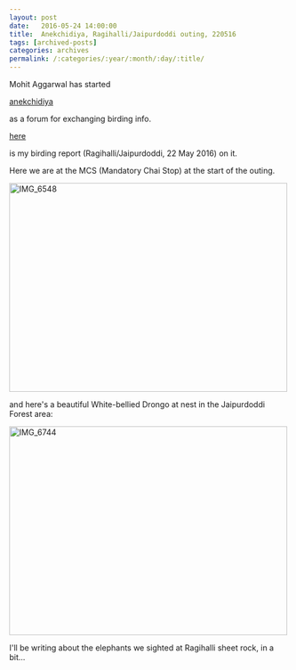 ```yaml
---
layout: post
date:	2016-05-24 14:00:00
title:  Anekchidiya, Ragihalli/Jaipurdoddi outing, 220516
tags: [archived-posts]
categories: archives
permalink: /:categories/:year/:month/:day/:title/
---
```

Mohit Aggarwal has started

<a href=""> anekchidiya </a>

as a forum for exchanging birding info.


<a href="https://r.tapatalk.com/shareLink?url=http%3A%2F%2Fwww%2Eanekchidiya%2Ecom%2Fforum%2Fshowthread%2Ephp%3Ftid%3D28&amp;share_tid=28&amp;share_fid=1449661&amp;share_type=t"> here </a>

is my birding report (Ragihalli/Jaipurdoddi, 22 May 2016) on it.

Here we are at the MCS (Mandatory Chai Stop) at the start of the outing.

<a data-flickr-embed="true" href="https://www.flickr.com/photos/86494503@N00/26580980583/in/album-72157668002359320/" title="IMG_6548"><img src="https://c8.staticflickr.com/8/7236/26580980583_7efee5fdc4.jpg" width="500" height="375" alt="IMG_6548"></a><script async="async" src="//embedr.flickr.com/assets/client-code.js" charset="utf-8"></script>

and here's a beautiful White-bellied Drongo at nest in the Jaipurdoddi Forest area:

<a data-flihref="https://www.flickr.com/photos/86494503@N00/26914943700/in/album-72157668002359320/" title="IMG_6744"><img src="https://c5.staticflickr.com/8/7613/26914943700_eba7b24a77.jpg" width="500" height="375" alt="IMG_6744"></a><script async="async" src="//embedr.flickr.com/assets/client-code.js" charset="utf-8"></script>

I'll be writing about the elephants we sighted at Ragihalli sheet rock, in a bit...
